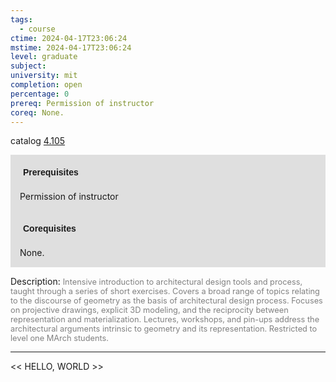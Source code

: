 ```yaml
---
tags:
  - course
ctime: 2024-04-17T23:06:24
mstime: 2024-04-17T23:06:24
level: graduate
subject: 
university: mit
completion: open
percentage: 0
prereq: Permission of instructor
coreq: None.
---
```


catalog [4.105](http://student.mit.edu/catalog/m4a.html#4.105)

<span style="display: block; padding: 15px; background-color: rgb(100, 100, 100, 0.2);"><font id="m_prereq3027_0" style="display: block; font-family: Arial, sans-serif; font-weight: bold; padding: 5px">Prerequisites</font><br><span id="prereq3027_0">Permission of instructor</span></span>
<span style="display: block; padding: 15px; background-color: rgb(100, 100, 100, 0.2);"><font id="m_coreq3027_0" style="display: block; font-family: Arial, sans-serif; font-weight: bold; padding: 5px">Corequisites</font><br><span id="coreq3027_0">None.</span></span>

<font style="">Description:</font>
<font style="color: grey; font-size: 0.8rem;">Intensive introduction to architectural design tools and process, taught through a series of short exercises. Covers a broad range of topics relating to the discourse of geometry as the basis of architectural design process. Focuses on projective drawings, explicit 3D modeling, and the reciprocity between representation and materialization. Lectures, workshops, and pin-ups address the architectural arguments intrinsic to geometry and its representation. Restricted to level one MArch students.</font>



---

<< HELLO, WORLD >>
